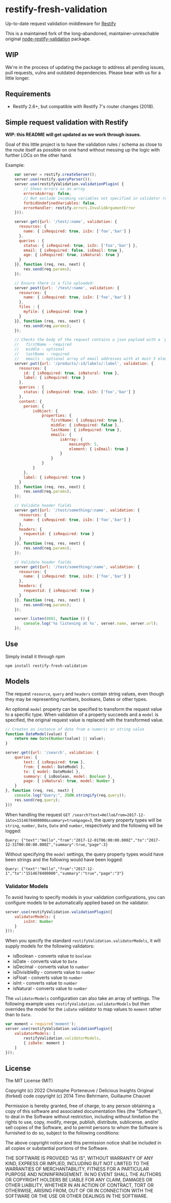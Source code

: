 # restify-fresh-validation

Up-to-date request validation middleware for [Restify](http://restify.com/)

This is a maintained fork of the long-abandoned, maintainer-unreachable original [node-restify-validation](https://github.com/z0mt3c/node-restify-validation) package.

## WIP

We're in the process of updating the package to address all pending issues, pull requests, vulns and outdated dependencies. Please bear with us for a little longer.

<!-- 
[![Build Status](https://travis-ci.org/gchauvet/node-restify-validation.png)](https://travis-ci.org/gchauvet/node-restify-validation)
[![Coverage Status](https://coveralls.io/repos/gchauvet/node-restify-validation/badge.png?branch=master)](https://coveralls.io/r/gchauvet/node-restify-validation?branch=master)
[![Dependency Status](https://gemnasium.com/gchauvet/node-restify-validation.png)](https://gemnasium.com/gchauvet/node-restify-validation)
 -->

## Requirements

* Restify 2.6+, but compatible with Restify 7's router changes (2018).

## Simple request validation with Restify

**WIP: this README will get updated as we work through issues.**

Goal of this little project is to have the validation rules / schema as close to the route itself as possible on one hand without messing up the logic with further LOCs on the other hand.

Example:
```javascript
    var server = restify.createServer();
    server.use(restify.queryParser());
    server.use(restifyValidation.validationPlugin( {
        // Shows errors as an array
        errorsAsArray: false,
        // Not exclude incoming variables not specified in validator rules
        forbidUndefinedVariables: false,
        errorHandler: restify.errors.InvalidArgumentError
    }));

    server.get({url: '/test/:name', validation: {
      resources: {
        name: { isRequired: true, isIn: ['foo','bar'] }
      },
      queries : {
        status: { isRequired: true, isIn: ['foo','bar'] },
        email: { isRequired: false, isEmail: true },
        age: { isRequired: true, isNatural: true }
      }
    }}, function (req, res, next) {
        res.send(req.params);
    });

    // Ensure there is a file uploaded:
    server.post({url: '/test/:name', validation: {
      resources: {
        name: { isRequired: true, isIn: ['foo','bar'] }
      },
      files : {
        myfile: { isRequired: true }
      }
    }}, function (req, res, next) {
        res.send(req.params);
    });

    // Checks the body of the request contains a json payload with a `person` object with the following attributes:
    //   firstName - required
    //   middle - optional
    //   lastName - required
    //   emails - optional array of email addresses with at most 5 elements
    server.put({url: '/products/:id/labels/:label', validation: {
      resources: {
        id: { isRequired: true, isNatural: true },
        label: { isRequired: true }
      },
      queries : {
        status: { isRequired: true, isIn: ['foo','bar'] }
      },
      content: {
        person: {
            isObject: {
                properties: {
                    firstName: { isRequired: true },
                    middle: { isRequired: false },
                    lastName: { isRequired: true },
                    emails: {
                        isArray: {
                            maxLength: 5,
                            element: { isEmail: true }
                        }
                    }
                }
            }
        },
        label: { isRequired: true }
      }
    }}, function (req, res, next) {
        res.send(req.params);
    });

    // Validate header fields
    server.get({url: '/test/something/:name', validation: {
      resources: {
        name: { isRequired: true, isIn: ['foo','bar'] }
      },
      headers: {
        requestid: { isRequired: true }
      }
    }}, function (req, res, next) {
        res.send(req.params);
    });

    // Validate header fields
    server.get({url: '/test/something/:name', validation: {
      resources: {
        name: { isRequired: true, isIn: ['foo','bar'] }
      },
      headers: {
        requestid: { isRequired: true }
      }
    }}, function (req, res, next) {
        res.send(req.params);
    });

    server.listen(8001, function () {
        console.log('%s listening at %s', server.name, server.url);
    });
```


## Use
Simply install it through npm

    npm install restify-fresh-validation

<!-- FIXME: CHECK ORIGINAL VALIDATOR.JS FEATURES THAT SEEM TO HAVE BEEN DUPLICATED HERE, DELEGATE TO VALIDATOR INSTEAD -->
<!-- FIXME: EXPLORE CONDITIONAL VALIDATION ORIGINAL INFO -->

## Models

The request `resource`, `query` and `headers` contain string values, even though they may
be representing numbers, booleans, Dates or other types.

An optional `model` property can be specified to transform the request value to a specific type.
When validation of a property succeeds and a `model` is specified, the original request value
is replaced with the transformed value.

```javascript
// Creates an instance of date from a numeric or string value
function DateModel(value) {
    return new Date(Number(value) || value);
}

server.get({url: '/search', validation: {
    queries: {
        text: { isRequired: true },
        from: { model: DateModel },
        to: { model: DateModel },
        summary: { isBoolean, model: Boolean },
        page: { isNatural: true, model: Number }
    }
}, function (req, res, next) {
    console.log("Query:", JSON.stringify(req.query));
    res.send(req.query);
}))
```

When handling the request `GET /search?text=Hello&from=2017-12-1&to=1514678400000&summary=true&page=3`,
the query property types will be `string`, `number`, `Date`, `Date` and `number`, respectively
and the following will be logged:

```
Query: {"text":"Hello","from":"2017-12-01T06:00:00.000Z","to":"2017-12-31T00:00:00.000Z","summary":true,"page":3}
```

Without specifying the `model` settings, the query property types would have been strings and the following would
have been logged:

```
Query: {"text":"Hello","from":"2017-12-1","to":"1514678400000","summary":"true","page":"3"}
```

### Validator Models

To avoid having to specify models in your validation configurations, you can
configure models to be automatically applied based on the validator.

```javascript
server.use(restifyValidation.validationPlugin({
    validatorModels: {
        isInt: Number
    }
}));
```

When you specify the standard `restifyValidation.validatorModels`, it will supply models
for the following validators:

- isBoolean - converts value to `boolean`
- isDate - converts value to `Date`
- isDecimal - converts value to `number`
- isDivisibleBy - converts value to `number`
- isFloat - converts value to `number`
- isInt - converts value to `number`
- isNatural - converts value to `number`

The `validatorModels` configuration can also take an array of settings.
The following example uses `restifyValidation.validatorModels` but then overrides
the model for the `isDate` validator to map values to `moment` rather than to `Date`.

```javascript
var moment = require('moment');
server.use(restifyValidation.validationPlugin({
    validatorModels: [
        restifyValidation.validatorModels,
        { isDate: moment }
    ]
}));
```

## License

The MIT License (MIT)

Copyright (c) 2022 Christophe Porteneuve / Delicious Insights
Original (forked) code copyright (c) 2014 Timo Behrmann, Guillaume Chauvet

Permission is hereby granted, free of charge, to any person obtaining a copy
of this software and associated documentation files (the "Software"), to deal
in the Software without restriction, including without limitation the rights
to use, copy, modify, merge, publish, distribute, sublicense, and/or sell
copies of the Software, and to permit persons to whom the Software is
furnished to do so, subject to the following conditions:

The above copyright notice and this permission notice shall be included in
all copies or substantial portions of the Software.

THE SOFTWARE IS PROVIDED "AS IS", WITHOUT WARRANTY OF ANY KIND, EXPRESS OR
IMPLIED, INCLUDING BUT NOT LIMITED TO THE WARRANTIES OF MERCHANTABILITY,
FITNESS FOR A PARTICULAR PURPOSE AND NONINFRINGEMENT. IN NO EVENT SHALL THE
AUTHORS OR COPYRIGHT HOLDERS BE LIABLE FOR ANY CLAIM, DAMAGES OR OTHER
LIABILITY, WHETHER IN AN ACTION OF CONTRACT, TORT OR OTHERWISE, ARISING FROM,
OUT OF OR IN CONNECTION WITH THE SOFTWARE OR THE USE OR OTHER DEALINGS IN
THE SOFTWARE.
